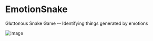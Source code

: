 # EmotionSnake
Gluttonous Snake Game -- Identifying things generated by emotions

![image](https://user-images.githubusercontent.com/27767172/172341752-975ff7c5-11f6-4b02-94a2-b0a6e8aacaed.png)

